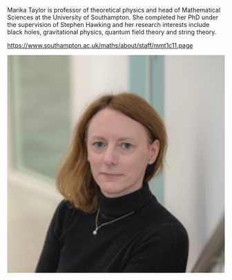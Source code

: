 Marika Taylor is professor of theoretical physics and head of Mathematical Sciences at the University of Southampton. She completed her PhD under the supervision of Stephen Hawking and her research interests include black holes, gravitational physics, quantum field theory and string theory. 


https://www.southampton.ac.uk/maths/about/staff/mmt1c11.page


![Marika!](/assets/images/Marika.jpeg)
